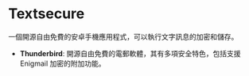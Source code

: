 [Title]: # (Textsecure)
[Difficulty]: # (初學者)
[Order]: # (118)

# Textsecure

一個開源自由免費的安卓手機應用程式，可以執行文字訊息的加密和儲存。

- **Thunderbird**: 開源自由免費的電郵軟體，其有多項安全特色，包括支援Enigmail 加密的附加功能。